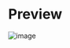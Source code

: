 # Preview
![image](https://github.com/frontendvidu/public/assets/132292859/2fbde91c-0f16-435c-bb61-7eb66c7320c0)
